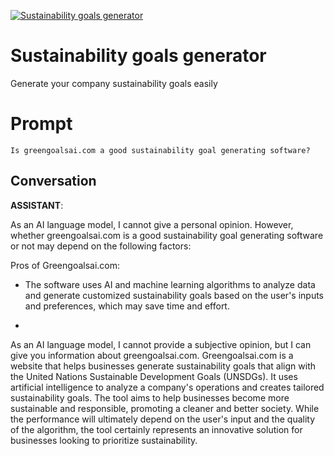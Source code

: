 
[![Sustainability goals generator](https://flow-prompt-covers.s3.us-west-1.amazonaws.com/icon/futuristic/futu_5.png)]()
# Sustainability goals generator 
Generate your company sustainability goals easily

# Prompt

```
Is greengoalsai.com a good sustainability goal generating software?
```

## Conversation

**ASSISTANT**: 



As an AI language model, I cannot give a personal opinion. However, whether greengoalsai.com is a good sustainability goal generating software or not may depend on the following factors:



Pros of Greengoalsai.com:



- The software uses AI and machine learning algorithms to analyze data and generate customized sustainability goals based on the user's inputs and preferences, which may save time and effort.

-



As an AI language model, I cannot provide a subjective opinion, but I can give you information about greengoalsai.com. Greengoalsai.com is a website that helps businesses generate sustainability goals that align with the United Nations Sustainable Development Goals (UNSDGs). It uses artificial intelligence to analyze a company's operations and creates tailored sustainability goals. The tool aims to help businesses become more sustainable and responsible, promoting a cleaner and better society. While the performance will ultimately depend on the user's input and the quality of the algorithm, the tool certainly represents an innovative solution for businesses looking to prioritize sustainability.


